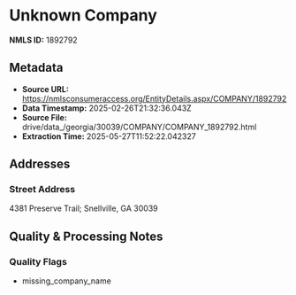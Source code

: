 # Unknown Company

**NMLS ID:** 1892792

## Metadata
- **Source URL:** https://nmlsconsumeraccess.org/EntityDetails.aspx/COMPANY/1892792
- **Data Timestamp:** 2025-02-26T21:32:36.043Z
- **Source File:** drive/data_/georgia/30039/COMPANY/COMPANY_1892792.html
- **Extraction Time:** 2025-05-27T11:52:22.042327

## Addresses
### Street Address
4381 Preserve Trail; Snellville, GA 30039

## Quality & Processing Notes
### Quality Flags
- missing_company_name
